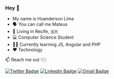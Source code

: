 ### Hey 👋

- My name is Huanderson Lima
- 🗣 You can call me Mateus
- 📍 Living in Recife, :brazil:  
- 💻 Computer Science Student 
- 👨‍💻 Currently learning JS, Angular and PHP
- ❤ Technology

📫 Reach me out 👇🏼
 
[![Twitter Badge](https://img.shields.io/badge/-@m4ttxl-00acee?style=flat-square&labelColor=00acee&logo=twitter&logoColor=white&link=https://twitter.com/m4ttxl)](https://twitter.com/m4ttxl) 
[![Linkedin Badge](https://img.shields.io/badge/-Mateus%20Lima-0e76a8?style=flat-square&logo=Linkedin&logoColor=white&link=https://www.linkedin.com/in/mateus-lima-dev/)](https://www.linkedin.com/in/mateus-lima-dev/) 
[![Gmail Badge](https://img.shields.io/badge/-matteusdevp@gmail.com-db4a39?style=flat-square&logo=Gmail&logoColor=white&link=mailto:matteusdevp@gmail.com)](mailto:matteusdevp@gmail.com)


